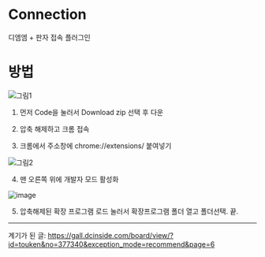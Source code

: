 # Connection
디엠엠 + 판자 접속 플러그인

# 방법
![그림1](https://github.com/user-attachments/assets/c54db97c-bd82-41f4-8271-345467331e2f)

1. 먼저 Code을 눌러서 Download zip 선택 후 다운

2. 압축 해제하고 크롬 접속

3. 크롬에서 주소창에 chrome://extensions/ 붙여넣기

![그림2](https://github.com/user-attachments/assets/443fd08c-4091-4fbd-ade2-8e028f7441a5)

4. 맨 오른쪽 위에 개발자 모드 활성화

![image](https://github.com/user-attachments/assets/cc67a433-86ca-4aac-a517-f282b0f476c7)

5. 압축해제된 확장 프로그램 로드 눌러서 확장프로그램 폴더 열고 폴더선택. 끝.

---

계기가 된 글: https://gall.dcinside.com/board/view/?id=touken&no=377340&exception_mode=recommend&page=6
